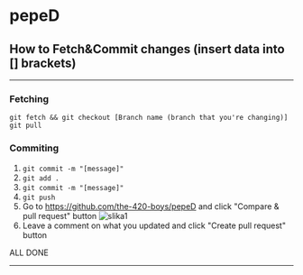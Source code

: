 # pepeD

## How to Fetch&Commit changes (insert data into [] brackets)
____________________________
### Fetching

`git fetch && git checkout [Branch name (branch that you're changing)]`
`git pull`

### Commiting
1. `git commit -m "[message]"`
2. `git add .`
3. `git commit -m "[message]"`
4. `git push`
5. Go to https://github.com/the-420-boys/pepeD and click "Compare & pull request" button ![slika1](https://i.gyazo.com/b79eadb6943bf86610600463211d73a2.png)
6. Leave a comment on what you updated and click "Create pull request" button

ALL DONE
____________________________
